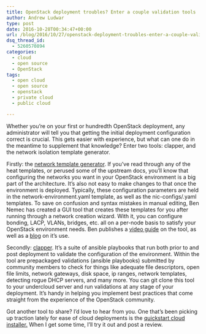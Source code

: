 ```yaml
---
title: OpenStack deployment troubles? Enter a couple validation tools
author: Andrew Ludwar
type: post
date: 2016-10-28T00:34:47+00:00
url: /blog/2016/10/27/openstack-deployment-troubles-enter-a-couple-validation-tools/
dsq_thread_id:
  - 5260570894
categories:
  - cloud
  - open source
  - OpenStack
tags:
  - open cloud
  - open source
  - openstack
  - private cloud
  - public cloud

---
```

Whether you&#8217;re on your first or hundredth OpenStack deployment, any administrator will tell you that getting the initial deployment configuration correct is crucial. This gets easier with experience, but what can one do in the meantime to supplement that knowledge? Enter two tools: clapper, and the network isolation template generator.

Firstly: the [network template generator][1]. If you&#8217;ve read through any of the heat templates, or perused some of the upstream docs, you&#8217;ll know that configuring the networks you want in your OpenStack environment is a big part of the architecture. It&#8217;s also not easy to make changes to that once the environment is deployed. Typically, these configuration parameters are held in the network-environment.yaml template, as well as the nic-configs/<hostname>.yaml templates. To save on confusion and syntax mistakes in manual editing, Ben Nemec has created a GUI tool that creates these templates for you after running through a network creation wizard. With it, you can configure bonding, LACP, VLANs, bridges, etc. all on a per-node basis to satisfy your OpenStack environment needs. Ben publishes a [video guide][2] on the tool, as well as a [blog][3] on it&#8217;s use.

Secondly: [clapper][4]. It&#8217;s a suite of ansible playbooks that run both prior to and post deployment to validate the configuration of the environment. Within the tool are prepackaged validations (ansible playbooks) submitted by community members to check for things like adequate file descriptors, open file limits, network gateways, disk space, ip ranges, network templates, detecting rogue DHCP servers, and many more. You can git clone this tool to your undercloud server and run validations at any stage of your deployment. It&#8217;s handy in helping you implement best practices that come straight from the experience of the OpenStack community.

Got another tool to share? I&#8217;d love to hear from you. One that&#8217;s been picking up traction lately for ease of cloud deployments is the [quickstart cloud installer.][5] When I get some time, I&#8217;ll try it out and post a review.

 [1]: https://github.com/cybertron/tripleo-scripts#net-iso-genpy
 [2]: https://www.youtube.com/watch?v=k2ZBkkHdeEM&feature=youtu.be
 [3]: http://blog.nemebean.com/content/tripleo-network-isolation-template-generator
 [4]: https://github.com/rthallisey/clapper
 [5]: http://rhelblog.redhat.com/2016/09/14/your-cloud-installed-before-lunch-with-quickstart-cloud-installer-1-0/